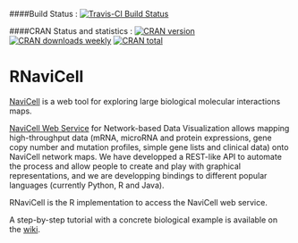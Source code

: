 ####Build Status : 
[![Travis-CI Build Status](https://travis-ci.org/sysbio-curie/RNaviCell.svg?branch=master)](https://travis-ci.org/sysbio-curie/RNaviCell)

####CRAN Status and statistics : 
[![CRAN version](http://www.r-pkg.org/badges/version/RNaviCell)](http://www.r-pkg.org/badges/version/RNaviCell)
[![CRAN downloads weekly](http://cranlogs.r-pkg.org/badges/RNaviCell)](http://cran.rstudio.com/web/packages/RNaviCell/index.html)
[![CRAN total](http://cranlogs.r-pkg.org/badges/grand-total/RNaviCell)](http://cran.rstudio.com/web/packagesRNaviCell/index.html)

# RNaviCell

[NaviCell](https://navicell.curie.fr) is a web tool for exploring large biological molecular interactions maps.

[NaviCell Web Service](https://navicell.curie.fr/pages/nav_web_service.html) for
Network-based Data Visualization allows mapping high-throughput data (mRNA,
microRNA and protein expressions, gene copy number and mutation profiles,
simple gene lists and clinical data) onto NaviCell network maps. We have
developped a REST-like API  to automate the process and allow people to create
and play with graphical representations, and we are developping bindings to
different popular languages (currently Python, R and Java).

RNaviCell is the R implementation to access the NaviCell web service.

A step-by-step tutorial with a concrete biological example is available on the [wiki](https://github.com/eb00/RNaviCell/wiki/Tutorial).

